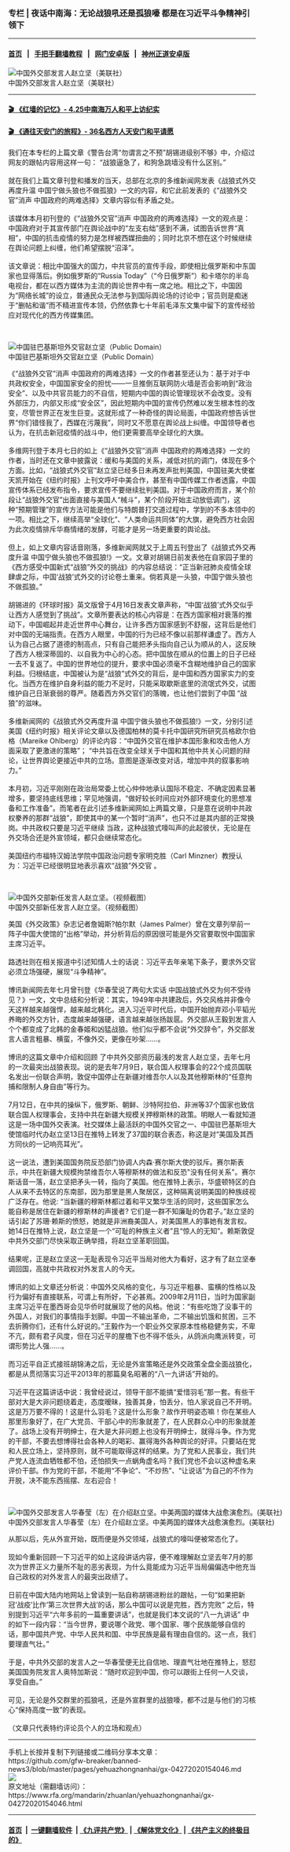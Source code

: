 ### 专栏 | 夜话中南海：无论战狼吼还是孤狼嚎    都是在习近平斗争精神引领下
------------------------

#### [首页](https://github.com/gfw-breaker/banned-news3/blob/master/README.md) &nbsp;&nbsp;|&nbsp;&nbsp; [手把手翻墙教程](https://github.com/gfw-breaker/guides/wiki) &nbsp;&nbsp;|&nbsp;&nbsp; [网门安卓版](https://github.com/oGate2/oGate) &nbsp;&nbsp;|&nbsp;&nbsp; [神州正道安卓版](https://github.com/SzzdOgate/update) 



<div id="headerimg">
 <img alt="中国外交部发言人赵立坚（美联社）" src="https://www.rfa.org/mandarin/yataibaodao/junshiwaijiao/jt-03312020112120.html/hj0331a.jpg/@@images/db51c2c1-f7ac-4792-baff-cba96592b383.jpeg" title="中国外交部发言人赵立坚（美联社）"/>
 <div id="headerimgcontents">
  <div id="headerimgcaption">
   <span>
    中国外交部发言人赵立坚（美联社）
   </span>
   <!-- zoomattribute -->
  </div>
  <!-- headerimgcaption -->
 </div>
 <!-- headerimagecontents -->
</div>

<hr/>


#### [ 🎬  《红墙的记忆》- 4.25中南海万人和平上访纪实](http://141.164.39.94:10000/videos/legend/425.html)

 #### [ 🎬  《通往天安门的旅程》- 36名西方人天安门和平请愿 ](http://141.164.39.94:10000/videos/legend/JTT.html)

<div id="storytext">
 <div>
  <div class="slot_header">
  </div>
 </div>
 <p>
  我们在本专栏的上篇文章《警告台湾“勿谓言之不预”胡锡进级别不够》中，介绍过网友的跟帖内容用这样一句： “战狼逼急了，和狗急跳墙没有什么区别。”
  <br/>
  <br/>
  就在我们上篇文章刊登和播发的当天，总部在北京的多维新闻网发表《战狼式外交再度升温 中国宁做头狼也不做孤狼》一文的内容，和它此前发表的《“战狼外交官”消声 中国政府的两难选择》文章内容似有矛盾之处。
  <br/>
  <br/>
  该媒体本月初刊登的《“战狼外交官”消声 中国政府的两难选择》一文的观点是：中国政府对于其宣传部门在舆论战中的“左支右绌”感到不满，试图告诉世界“真相”，中国的抗击疫情的努力是怎样被西媒扭曲的；同时北京不想在这个时候继续在舆论问题上纠缠，他们希望摆脱“沼泽”。
  <br/>
  <br/>
  该文章说：相比中国强大的国力，中共官员的宣传手段，即使相比俄罗斯和中东国家也显得落后。例如俄罗斯的“Russia Today”（“今日俄罗斯”）和卡塔尔的半岛电视台，都在以西方媒体为主流的舆论世界中有一席之地。相比之下，中国因为“网络长城”的设立，普通民众无法参与到国际舆论场的讨论中；官员则是痴迷于“删帖和谐”而不精进宣传本领，仍然依靠七十年前毛泽东文集中留下的宣传经验应对现代化的西方传媒集团。
 </p>
 <p>
  <br/>
  <div class="image-inline captioned" style="width:814px;">
   <div style="width:814px;">
    <img alt="中国驻巴基斯坦外交官赵立坚（Public Domain）" src="https://www.rfa.org/mandarin/yataibaodao/zhengzhi/yg-07152019131436.html/yq715c.jpg" title="中国驻巴基斯坦外交官赵立坚（Public Domain）"/>
   </div>
   <div class="image-caption">
    <span style="width:814px;">
     中国驻巴基斯坦外交官赵立坚（Public Domain）
    </span>
    <span class="copyright">
    </span>
   </div>
  </div>
 </p>
 <p>
  《“战狼外交官”消声 中国政府的两难选择》一文的作者甚至还认为：基于对于中共政权安全，中国国家安全的担忧——一旦推倒互联网防火墙是否会影响到“政治安全”、以及中共官员能力的不自信，短期内中国的舆论管理现状不会改变。没有外部压力，内部又形成“安全区”，因此短期内中国的宣传仍然难以发生根本性的改变，尽管世界正在发生巨变。这就形成了一种奇怪的舆论局面，中国政府想告诉世界“你们错怪我了，西媒在污蔑我”，同时又不愿意在舆论战上纠缠。中国领导者也认为，在抗击新冠疫情的战斗中，他们更需要高举全球化的大旗。
  <br/>
  <br/>
  多维网刊登于本月七日的如上《“战狼外交官”消声 中国政府的两难选择》一文的作者，当时还在文章中披露说：缓和与美国的关系，减低对抗的调门，体现在多个方面。比如，“战狼式外交官”赵立坚已经多日未再发声批判美国，中国驻美大使崔天凯开始在《纽约时报》上刊文呼吁中美合作，甚至有中国传媒工作者透露，中国宣传体系已经发布指令，要求宣传不要继续批判美国。对于中国政府而言，某个阶段让“战狼外交官”出面直接与美国人“械斗”，某个阶段开始主动放低调门，这种“预期管理”的宣传方法可能是他们与特朗普打交道过程中，学到的不多本领中的一项。相比之下，继续高举“全球化”、“人类命运共同体”的大旗，避免西方社会因为此次疫情排斥华裔情绪的发酵，可能才是另一场更重要的舆论战。
  <br/>
  <br/>
  但上，如上文章内容话音刚落，多维新闻网就又于上周五刊登出了《战狼式外交再度升温 中国宁做头狼也不做孤狼!》一文。文章对胡锡日前发表他在自家园子里的《西方感受中国新式“战狼”外交的挑战》的内容总结说：“正当新冠肺炎疫情全球肆虐之际，中国‘战狼’式外交的讨论卷土重来。倘若真是一头狼，中国宁做头狼也不做孤狼。”
  <br/>
  <br/>
  胡锡进的《环球时报》英文版曾于4月16日发表文章声称，“中国‘战狼’式外交似乎让西方人感觉到了挑战”。文章所要表达的核心内容是：在西方国家相对衰落的推动下，中国崛起并走近世界中心舞台，让许多西方国家感到不舒服，这背后是他们对中国的无端指责。在西方人眼里，中国的行为已经不像以前那样谦虚了。西方人认为自己占据了道德的制高点，只有自己能把矛头指向自己认为顺从的人，这反映了西方人根深蒂固的、以自我为中心的心态。把中国放在顺从的位置上的日子已经一去不复返了。中国的世界地位的提升，要求中国必须毫不含糊地维护自己的国家利益。归根结底，中国被认为是“战狼”式外交的背后，是中国和西方国家实力的变化。当西方在维护自身利益的能力不足时，只能采取歇斯底里的流氓式外交，试图维护自己日渐衰弱的尊严。随着西方外交官们的落魄，也让他们尝到了中国 “战狼”的滋味。
  <br/>
  <br/>
  多维新闻网的《战狼式外交再度升温 中国宁做头狼也不做孤狼!》一文，分别引述美国《纽约时报》相关评论文章以及德国柏林的莫卡托中国研究所研究员格欧尔伯格（Mareike Ohlberg）的评论内容：“中国外交官在维护本国形象和攻击他人方面采取了更激进的策略”； “中共旨在改变全球关于中国和其他中共关心问题的辩论，让世界舆论更接近中共的立场。意图是逐渐改变对话，增加中共的叙事影响力。”
  <br/>
  <br/>
  本月初，习近平刚刚在政治局常委上忧心仲仲地承认国际不稳定、不确定因素显著增多，要坚持底线思维；罕见地强调，“做好较长时间应对外部环境变化的思想准备和工作准备”。而笔者在此引述多维新闻网如上两篇文章，只是意在说明中共政权豢养的那群“战狼”，即使其中的某一个暂时“消声”，也只不过是其内部的正常换岗。中共政权只要是习近平继续 当政，这种战狼式嚎叫声的此起彼伏，无论是在外交场合还是外宣领域，都只会继续常态化。
  <br/>
  <br/>
  美国纽约市福特汉姆法学院中国政治问题专家明克胜（Carl Minzner）教授认为：习近平已经很明显地表示喜欢“战狼”外交官 。
 </p>
 <p>
  <br/>
  <div class="image-inline captioned" style="width:1806px;">
   <div style="width:1806px;">
    <img alt="中国外交部新任发言人赵立坚。（视频截图）" src="https://www.rfa.org/mandarin/yataibaodao/huanjing/rc-02252020155956.html/3-pO1KGV06iuaofmbBpzaaair3xPb-7tQoqdx0KKncc.jpg" title="中国外交部新任发言人赵立坚。（视频截图）"/>
   </div>
   <div class="image-caption">
    <span style="width:1806px;">
     中国外交部新任发言人赵立坚。（视频截图）
    </span>
    <span class="copyright">
    </span>
   </div>
  </div>
 </p>
 <p>
  美国《外交政策》杂志记者詹姆斯?帕尔默（James Palmer）曾在文章列举前一阵子中国大使馆的“出格”举动，并分析背后的原因很可能是外交官要取悦中国国家主席习近平。
  <br/>
  <br/>
  路透社则在相关报道中引述知情人士的话说：习近平去年亲笔下条子，要求外交官必须立场强硬，展现“斗争精神”。
  <br/>
  <br/>
  博讯新闻网去年七月曾刊登《华春莹说了两句大实话 中国战狼式外交为何不受待见？》一文，文中总结和分析说：其实，1949年中共建政后，外交风格并非像今天这样越来越强悍，越来越北韩化。进入习近平时代后，中国开始抛弃邓小平韬光养晦的外交方针，态度越来越强硬，语言越来越张扬跋扈。外交部从王毅到发言人个个都变成了北韩的金春姬和凶猛战狼。他们似乎都不会说“外交辞令”，外交部发言人语言粗暴、横蛮，不像外交，更像在吵架……。
  <br/>
  <br/>
  博讯的这篇文章中介绍和回顾 了中共外交部资历最浅的发言人赵立坚，去年七月的一次最突出战狼表现。说的是去年7月9日，联合国人权理事会的22个成员国联名发出一份联合声明，敦促中国停止在新疆对维吾尔人以及其他穆斯林的“任意拘捕和限制人身自由”等行为。
  <br/>
  <br/>
  7月12日，在中共的操纵下，俄罗斯、朝鲜、沙特阿拉伯、非洲等37个国家也致信联合国人权理事会，支持中共在新疆大规模关押穆斯林的政策。明眼人一看就知道这是一场中国外交表演。社交媒体上最活跃的中国外交官之一、中国驻巴基斯坦大使馆临时代办赵立坚13日在推特上转发了37国的联合表态，称这是对“美国及其西方同伙的一记响亮耳光”。
  <br/>
  <br/>
  这一说法，遭到美国国务院反恐部门协调人内森·赛尔斯大使的驳斥。赛尔斯表示，中共在新疆大规模拘禁维吾尔人等穆斯林的做法和反恐"没有任何关系"。赛尔斯话音一落，赵立坚把矛头一转，指向了美国。他在推特上表示，华盛顿特区的白人从来不去特区的东南部，因为那里是黑人聚居区，这种隔离说明美国的种族歧视广泛存在。他说: “当新疆的穆斯林都过着和平又繁华生活的同时，这些国家怎么能自称是居住在新疆的穆斯林的声援者? 它们是一群不知廉耻的伪君子。”赵立坚的话引起了苏珊·赖斯的愤怒，她就是非洲裔美国人，对美国黑人的事她有发言权。她14日在推特上说，赵立坚是一个“可耻的种族主义者”且“惊人的无知”。赖斯敦促中共外交部门尽快采取正确举措，将赵立坚革职回国。
  <br/>
  <br/>
  结果呢，正是赵立坚这一无耻表现令习近平当局对他大为看好，这才有了赵立坚奉调回国，高就中共政权对外发言人的今天。
  <br/>
  <br/>
  博讯的如上文章还分析说：中国外交风格的变化，与习近平粗暴、蛮横的性格以及行为偏好有直接联系，可谓上有所好，下必甚焉。2009年2月11日，当时为国家副主席习近平在墨西哥会见华侨时就展现了他的风格。他说：“有些吃饱了没事干的外国人，对我们的事情指手划脚。中国一不输出革命，二不输出饥饿和贫困，三不去折腾你们，还有什么好说的。”王毅作为一个职业外交家原本性格稳健务实，不卑不亢，颇有君子风度，但在习近平的屋檐下也不得不低头，从鸽派向鹰派转变，可谓形势比人强……。
  <br/>
  <br/>
  而习近平自正式接班胡锦涛之后，无论是外宣策略还是外交政策全盘全面战狼化，都是从贯彻落实习近平2013年的那篇臭名昭著的“八一九讲话”开始的。
  <br/>
  <br/>
  习近平在这篇讲话中说：我曾经说过，领导干部不能搞“爱惜羽毛”那一套。有些干部对大是大非问题绕着走，态度暧昧，独善其身，怕丢分，怕人家说自己不开明。这是万万要不得的！这是什么羽毛？这是什么形象？故作开明姿态嘛！你在某些人那里形象好了，在广大党员、干部心中的形象就差了，在人民群众心中的形象就差了。战场上没有开明绅士，在大是大非问题上也没有开明绅士，就得斗争。作为党的干部，不要去想博得社会各种人的喝彩、赢得海外各种舆论的好评。只要站在党和人民立场上，坚持原则，就不可能取得这样的结果。为了党和人民事业，我们共产党人连流血牺牲都不怕，还怕损失一点蜗角虚名吗？我们党也不会以这种虚名来评价干部。作为党的干部，不能用“不争论”、“不炒热”、“让说话”为自己的不作为开脱，决不能东西摇摆、左右迎合！
 </p>
 <p>
  <br/>
  <div class="image-inline captioned" style="width:800px;">
   <div style="width:800px;">
    <img alt="中国外交部发言人华春莹（左）在介绍赵立坚。中美两国的媒体大战愈演愈烈。(美联社)" src="https://www.rfa.org/mandarin/yataibaodao/renquanfazhi/hc-03132020170149.html/PSX_20200313_110352.jpg" title="中国外交部发言人华春莹（左）在介绍赵立坚。中美两国的媒体大战愈演愈烈。(美联社)"/>
   </div>
   <div class="image-caption">
    <span style="width:800px;">
     中国外交部发言人华春莹（左）在介绍赵立坚。中美两国的媒体大战愈演愈烈。(美联社)
    </span>
    <span class="copyright">
    </span>
   </div>
  </div>
 </p>
 <p>
  从那以后，先从外宣开始，既而便是外交领域，战狼式的嚎叫便被常态化了。
  <br/>
  <br/>
  现如今重新回顾一下习近平的如上这段讲话内容，便不难理解赵立坚去年7月的那次为世界正义力量所不耻的恶劣表现，为什么竟能成为习近平当局偏偏选中他充当自己政权的对外发言人的最突出政绩了。
  <br/>
  <br/>
  日前在中国大陆内地网站上曾读到一贴自称胡锡进粉丝的跟帖，一句“如果把新冠‘战疫’比作‘第三次世界大战’的话，那么中国可以说是完胜，西方完败” 之后，特别提到习近平“六年多前的一篇重要讲话”，也就是我们本文说的“八一九讲话” 中的如下一段内容：“当今世界，要说哪个政党、哪个国家、哪个民族能够自信的话，那中国共产党、中华人民共和国、中华民族是最有理由自信的。这一点，我们要理直气壮。”
  <br/>
  <br/>
  于是，中共外交部的发言人之一华春莹便无比自信地、理直气壮地在推特上，怒怼美国国务院发言人奥特加斯说：“随时欢迎到中国，你可以跟街上任何一人交谈，享受自由。”
  <br/>
  <br/>
  可见，无论是外交群里的孤狼吼，还是外宣群里的战狼嚎，都不过是与他们的习核心“保持高度一致”的表现。
  <br/>
  <br/>
  （文章只代表特约评论员个人的立场和观点）
 </p>
</div>

<hr/>
手机上长按并复制下列链接或二维码分享本文章：<br/>
https://github.com/gfw-breaker/banned-news3/blob/master/pages/yehuazhongnanhai/gx-04272020154046.md <br/>
<a href='https://github.com/gfw-breaker/banned-news3/blob/master/pages/yehuazhongnanhai/gx-04272020154046.md'><img src='https://github.com/gfw-breaker/banned-news3/blob/master/pages/yehuazhongnanhai/gx-04272020154046.md.png'/></a> <br/>
原文地址（需翻墙访问）：https://www.rfa.org/mandarin/zhuanlan/yehuazhongnanhai/gx-04272020154046.html


------------------------
#### [首页](https://github.com/gfw-breaker/banned-news3/blob/master/README.md) &nbsp;|&nbsp; [一键翻墙软件](https://github.com/gfw-breaker/nogfw/blob/master/README.md) &nbsp;| [《九评共产党》](https://github.com/gfw-breaker/9ping.md/blob/master/README.md#九评之一评共产党是什么) | [《解体党文化》](https://github.com/gfw-breaker/jtdwh.md/blob/master/README.md) | [《共产主义的终极目的》](https://github.com/gfw-breaker/gczydzjmd.md/blob/master/README.md)


<img src='http://gfw-breaker.win/banned-news3/pages/yehuazhongnanhai/gx-04272020154046.md' width='0px' height='0px'/>